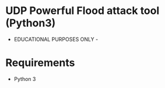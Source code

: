 # UDP Powerful Flood attack tool (Python3)
- EDUCATIONAL PURPOSES ONLY - 

# Requirements
- Python 3
